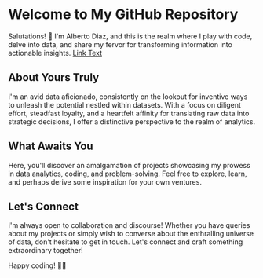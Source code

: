 # Welcome to My GitHub Repository

Salutations! 👋 I'm Alberto Diaz, and this is the realm where I play with code, delve into data, and share my fervor for transforming information into actionable insights.
[Link Text](https://spacewal.github.io/diaz/)

## About Yours Truly

I'm an avid data aficionado, consistently on the lookout for inventive ways to unleash the potential nestled within datasets. With a focus on diligent effort, steadfast loyalty, and a heartfelt affinity for translating raw data into strategic decisions, I offer a distinctive perspective to the realm of analytics.

## What Awaits You

Here, you'll discover an amalgamation of projects showcasing my prowess in data analytics, coding, and problem-solving. Feel free to explore, learn, and perhaps derive some inspiration for your own ventures.

## Let's Connect

I'm always open to collaboration and discourse! Whether you have queries about my projects or simply wish to converse about the enthralling universe of data, don't hesitate to get in touch. Let's connect and craft something extraordinary together!

Happy coding! 🚀✨
